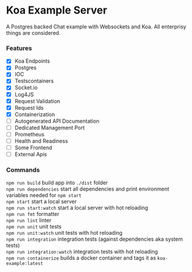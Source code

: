 # Koa Example Server

A Postgres backed Chat example with Websockets and Koa. All enterprisy things are considered.

### Features

- [x] Koa Endpoints
- [x] Postgres
- [x] IOC
- [x] Testscontainers
- [x] Socket.io
- [x] Log4JS
- [x] Request Validation
- [x] Request Ids
- [x] Containerization
- [ ] Autogenerated API Documentation
- [ ] Dedicated Management Port
- [ ] Prometheus
- [ ] Health and Readiness
- [ ] Some Frontend
- [ ] External Apis

### Commands

`npm run build` build app into `./dist` folder  
`npm run dependencies` start all dependencies and print environment variables needed for `npm start`  
`npm start` start a local server  
`npm run start:watch` start a local server with hot reloading  
`npm run fmt` formatter  
`npm run lint` linter  
`npm run unit` unit tests  
`npm run unit:watch` unit tests with hot reloading  
`npm run integration` integration tests (against dependencies aka system tests)  
`npm run integration:watch` integration tests with hot reloading  
`npm run containerize` builds a docker container and tags it as `koa-example:latest`
